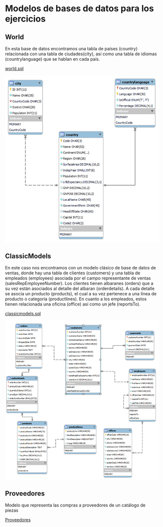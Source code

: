 # Modelos de bases de datos para los ejercicios

## World

En esta base de datos encontramos una tabla de países (country) relacionada con una tabla de ciudades(city), así como una tabla de idiomas (countrylanguage) que se hablan en cada país.

[world.sql](./scripts/world.sql)

![Modelo world](./images/world.png)

## ClassicModels

En este caso nos encontramos con un modelo clásico de base de datos de ventas, donde hay una tabla de clientes (customers) y una tabla de empleados (employees) asociada por el campo representante de ventas (salesRepEmployeeNumber). Los clientes tienen albaranes (orders) que a su vez están asociados al detalle del albaran (orderdetails). A cada detalle se asocia un producto (products), el cual a su vez pertenece a una línea de producto o categoría (productlines). En cuanto a los empleados, estos tienen relacionada una oficina (office) así como un jefe (reportsTo).

[classicmodels.sql](./scripts/classicmodels.sql)

![Modelo classic](./images/classicmodels.png)

## Proveedores

Modelo que representa las compras a proveedores de un catálogo de piezas

[Proveedores](./proveedores.md)
